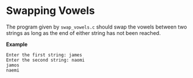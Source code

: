 # Swapping Vowels

The program given by `swap_vowels.c` should swap the vowels between two strings as long as the end of either string has not been reached.

**Example**
```
Enter the first string: james
Enter the second string: naomi
jamos
naemi
```

